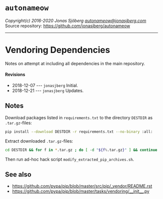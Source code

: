 `autonameow`
============
*Copyright(c) 2016-2020 Jonas Sjöberg <autonameow@jonasjberg.com>*  
Source repository: <https://github.com/jonasjberg/autonameow>

--------------------------------------------------------------------------------

Vendoring Dependencies
======================
Notes on attempt at including all dependencies in the main repository.

#### Revisions
* 2018-12-07 --- `jonasjberg` Initial.
* 2018-12-21 --- `jonasjberg` Updates.




Notes
-----

Download packages listed in `requirements.txt` to the directory `DESTDIR` as `.tar.gz`-files:

```bash
pip install --download DESTDIR -r requirements.txt --no-binary :all:
```

Extract downloaded `.tar.gz`-files:

```bash
cd DESTDIR && for f in *.tar.gz ; do [ -d "${f%.tar.gz}" ] && continue ; tar -xf "$f" ; done
```

Then run ad-hoc hack script `modify_extracted_pip_archives.sh`.



See also
--------

- <https://github.com/pypa/pip/blob/master/src/pip/_vendor/README.rst>
- <https://github.com/pypa/pip/blob/master/tasks/vendoring/__init__.py>
